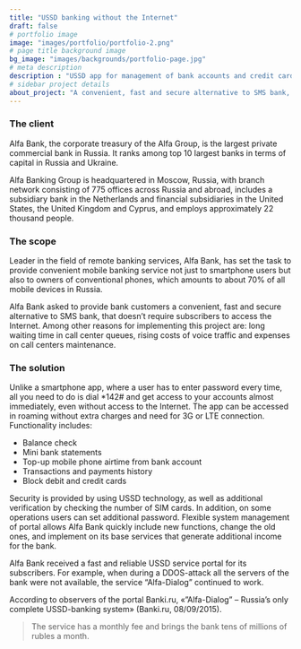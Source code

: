 ```yaml
---
title: "USSD banking without the Internet"
draft: false
# portfolio image
image: "images/portfolio/portfolio-2.png"
# page title background image
bg_image: "images/backgrounds/portfolio-page.jpg"
# meta description
description : "USSD app for management of bank accounts and credit cards without the Internet"
# sidebar project details
about_project: "A convenient, fast and secure alternative to SMS bank, that doesn’t require subscribers to access the Internet."
---
```


### The client

Alfa Bank, the corporate treasury of the Alfa Group, is the largest private commercial bank in Russia. It ranks among top 10 largest banks in terms of capital in Russia and Ukraine.

Alfa Banking Group is headquartered in Moscow, Russia, with branch network consisting of 775 offices across Russia and abroad, includes a subsidiary bank in the Netherlands and financial subsidiaries in the United States, the United Kingdom and Cyprus, and employs approximately 22 thousand people.

### The scope

Leader in the field of remote banking services, Alfa Bank, has set the task to provide convenient mobile banking service not just to smartphone users but also to owners of conventional phones, which amounts to about 70% of all mobile devices in Russia.

Alfa Bank asked to provide bank customers a convenient, fast and secure alternative to SMS bank, that doesn’t require subscribers to access the Internet. Among other reasons for implementing this project are: long waiting time in call center queues, rising costs of voice traffic and expenses on call centers maintenance.

### The solution

Unlike a smartphone app, where a user has to enter password every time, all you need to do is dial *142# and get access to your accounts almost immediately, even without access to the Internet. The app can be accessed in roaming without extra charges and need for 3G or LTE connection. Functionality includes:

* Balance check
* Mini bank statements
* Top-up mobile phone airtime from bank account
* Transactions and payments history
* Block debit and credit cards

Security is provided by using USSD technology, as well as additional verification by checking the number of SIM cards. In addition, on some operations users can set additional password. Flexible system management of portal allows Alfa Bank quickly include new functions, change the old ones, and implement on its base services that generate additional income for the bank.

Alfa Bank received a fast and reliable USSD service portal for its subscribers. For example, when during a DDOS-attack all the servers of the bank were not available, the service “Alfa-Dialog” continued to work.

According to observers of the portal Banki.ru, «”Alfa-Dialog” – Russia’s only complete USSD-banking system» (Banki.ru, 08/09/2015).

> The service has a monthly fee and brings the bank tens of millions of rubles a month.